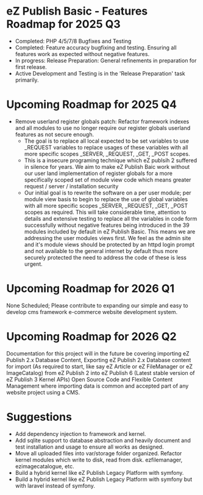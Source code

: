 # eZ Publish Basic - Features Roadmap for 2025 Q3

- Completed: PHP 4/5/7/8 Bugfixes and Testing
- Completed: Feature accuracy bugfixing and testing. Ensuring all features work as expected without negative features.
- In progress: Release Preparation: General refinements in preparation for first release.
- Active Development and Testing is in the 'Release Preparation' task primarily.

# Upcoming Roadmap for 2025 Q4

- Remove userland register globals patch: Refactor framework indexes and all modules to use no longer require our register globals userland features as not secure enough.
  - The goal is to replace all local expected to be set variables to use _REQUEST variables to replace usages of these variables with all more specific scopes _SERVER, _REQUEST, _GET, _POST scopes. 
  - This is a insecure programing technique which eZ publsih 2 suffered in silence for years. We aim to make eZ Publish Baic work without our user land implementation of register globals for a more specifically scoped set of module view code which means greater request / server / installation security
  - Our initial goal is to rewrite the software on a per user module; per module view basis to begin to replace the use of global variables with all more specific scopes _SERVER, _REQUEST, _GET, _POST scopes as required. This will take considerable time, attention to details and extensive testing to replace all the variables in code form successfully without negative features being introduced in the 39 modules included by default in eZ Publish Basic. This means we are addressing the user modules views first. We feel as the admin site and it's module views should be protected by an httpd login prompt and not available to the general internet by default thus more securely protected the need to address the code of these is less urgent.

# Upcoming Roadmap for 2026 Q1

None Scheduled; Please contribute to expanding our simple and easy to develop cms framework e-commerce website development system.

# Upcoming Roadmap for 2026 Q2

Documentation for this project will in the future be covering importing eZ Publish 2.x Database Content, Exporting eZ Publish 2.x Database content for import (As required to start, like say eZ Article or eZ FileManager or eZ ImageCatalog) from eZ Publish 2 into eZ Publish 6 (Latest stable version of eZ Publish 3 Kernel APIs) Open Source Code and Flexible Content Management where importing data is common and accepted part of any website project using a CMS.

# Suggestions

- Add dependency injection to framework and kernel.
- Add sqlite support to database abstraction and heavily document and test installation and usage to ensure all works as designed.
- Move all uploaded files into var/storage folder organized. Refactor kernel modules which write to disk, read from disk. ezfilemanager, ezimagecatalogue, etc.
- Build a hybrid kernel like eZ Publish Legacy Platform with symfony.
- Build a hybrid kernel like eZ Publish Legacy Platform with symfony but with laravel instead of symfony.
